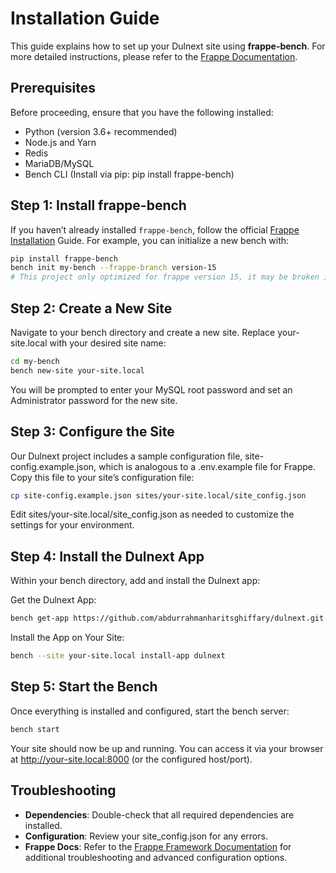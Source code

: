 # Installation Guide

This guide explains how to set up your Dulnext site using **frappe-bench**. For more detailed instructions, please refer to the [Frappe Documentation](https://docs.frappe.io/framework/user/en/introduction).

## Prerequisites

Before proceeding, ensure that you have the following installed:

- Python (version 3.6+ recommended)
- Node.js and Yarn
- Redis
- MariaDB/MySQL
- Bench CLI (Install via pip: pip install frappe-bench)

## Step 1: Install frappe-bench

If you haven’t already installed `frappe-bench`, follow the official [Frappe Installation](https://docs.frappe.io/framework/user/en/installation) Guide. For example, you can initialize a new bench with:

```bash
pip install frappe-bench
bench init my-bench --frappe-branch version-15
# This project only optimized for frappe version 15, it may be broken if using newer or older version.
```

## Step 2: Create a New Site

Navigate to your bench directory and create a new site. Replace your-site.local with your desired site name:

```bash
cd my-bench
bench new-site your-site.local
```

You will be prompted to enter your MySQL root password and set an Administrator password for the new site.

## Step 3: Configure the Site

Our Dulnext project includes a sample configuration file, site-config.example.json, which is analogous to a .env.example file for Frappe. Copy this file to your site’s configuration file:

```bash
cp site-config.example.json sites/your-site.local/site_config.json
```

Edit sites/your-site.local/site_config.json as needed to customize the settings for your environment.

## Step 4: Install the Dulnext App

Within your bench directory, add and install the Dulnext app:

Get the Dulnext App:

```bash
bench get-app https://github.com/abdurrahmanharitsghiffary/dulnext.git
```

Install the App on Your Site:

```bash
bench --site your-site.local install-app dulnext
```

## Step 5: Start the Bench

Once everything is installed and configured, start the bench server:

```bash
bench start
```

Your site should now be up and running. You can access it via your browser at http://your-site.local:8000 (or the configured host/port).

## Troubleshooting

- **Dependencies**: Double-check that all required dependencies are installed.
- **Configuration**: Review your site_config.json for any errors.
- **Frappe Docs**: Refer to the [Frappe Framework Documentation](https://docs.frappe.io/framework/user/en/introduction) for additional troubleshooting and advanced configuration options.
